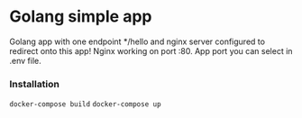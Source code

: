 # Golang simple app
Golang app with one endpoint */hello and nginx server configured to redirect onto this app! Nginx working on port :80. App port you can select in .env file.


### Installation
`docker-compose build`
`docker-compose up`
